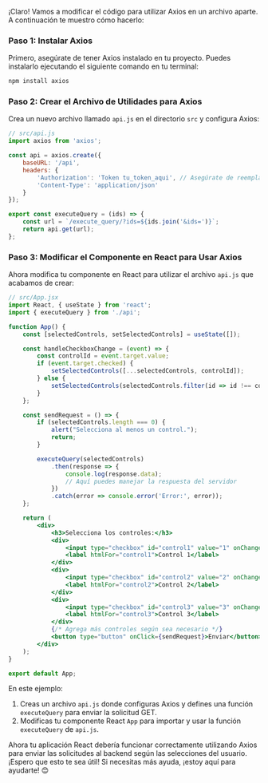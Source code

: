 
¡Claro! Vamos a modificar el código para utilizar Axios en un archivo aparte. A continuación te muestro cómo hacerlo:

### Paso 1: Instalar Axios

Primero, asegúrate de tener Axios instalado en tu proyecto. Puedes instalarlo ejecutando el siguiente comando en tu terminal:

```bash
npm install axios
```

### Paso 2: Crear el Archivo de Utilidades para Axios

Crea un nuevo archivo llamado `api.js` en el directorio `src` y configura Axios:

```javascript
// src/api.js
import axios from 'axios';

const api = axios.create({
    baseURL: '/api',
    headers: {
        'Authorization': 'Token tu_token_aqui', // Asegúrate de reemplazar esto con tu token real
        'Content-Type': 'application/json'
    }
});

export const executeQuery = (ids) => {
    const url = `/execute_query/?ids=${ids.join('&ids=')}`;
    return api.get(url);
};
```

### Paso 3: Modificar el Componente en React para Usar Axios

Ahora modifica tu componente en React para utilizar el archivo `api.js` que acabamos de crear:

```jsx
// src/App.jsx
import React, { useState } from 'react';
import { executeQuery } from './api';

function App() {
    const [selectedControls, setSelectedControls] = useState([]);

    const handleCheckboxChange = (event) => {
        const controlId = event.target.value;
        if (event.target.checked) {
            setSelectedControls([...selectedControls, controlId]);
        } else {
            setSelectedControls(selectedControls.filter(id => id !== controlId));
        }
    };

    const sendRequest = () => {
        if (selectedControls.length === 0) {
            alert("Selecciona al menos un control.");
            return;
        }

        executeQuery(selectedControls)
            .then(response => {
                console.log(response.data);
                // Aquí puedes manejar la respuesta del servidor
            })
            .catch(error => console.error('Error:', error));
    };

    return (
        <div>
            <h3>Selecciona los controles:</h3>
            <div>
                <input type="checkbox" id="control1" value="1" onChange={handleCheckboxChange} />
                <label htmlFor="control1">Control 1</label>
            </div>
            <div>
                <input type="checkbox" id="control2" value="2" onChange={handleCheckboxChange} />
                <label htmlFor="control2">Control 2</label>
            </div>
            <div>
                <input type="checkbox" id="control3" value="3" onChange={handleCheckboxChange} />
                <label htmlFor="control3">Control 3</label>
            </div>
            {/* Agrega más controles según sea necesario */}
            <button type="button" onClick={sendRequest}>Enviar</button>
        </div>
    );
}

export default App;
```

En este ejemplo:
1. Creas un archivo `api.js` donde configuras Axios y defines una función `executeQuery` para enviar la solicitud GET.
2. Modificas tu componente React `App` para importar y usar la función `executeQuery` de `api.js`.

Ahora tu aplicación React debería funcionar correctamente utilizando Axios para enviar las solicitudes al backend según las selecciones del usuario. ¡Espero que esto te sea útil! Si necesitas más ayuda, ¡estoy aquí para ayudarte! 😊